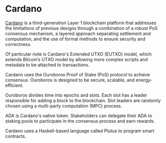 # Cardano

[Cardano](https://cardano.org) is a third-generation Layer 1 blockchain platform that addresses the limitations of previous designs through a combination of a robust PoS consensus mechanism, a layered approach separating settlement and computation, and the use of formal methods to ensure security and correctness.

Of particular note is Cardano's Extended UTXO (EUTXO) model, which extends Bitcoin’s UTXO model by allowing more complex scripts and metadata to be attached to transactions.

Cardano uses the Ouroboros Proof of Stake (PoS) protocol to achieve consensus. Ouroboros is designed to be secure, scalable, and energy-efficient. 

Ouroboros divides time into epochs and slots. Each slot has a leader responsible for adding a block to the blockchain. Slot leaders are randomly chosen using a multi-party computation (MPC) process.

ADA is Cardano's native token. Stakeholders can delegate their ADA to staking pools to participate in the consensus process and earn rewards.

Cardano uses a Haskell-based language called Plutus to program smart contracts.



